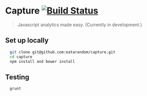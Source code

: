 # Capture [![Build Status](https://travis-ci.org/eatarandom/capture.png?branch=master)](https://travis-ci.org/eatarandom/capture)

> Javascript analytics made easy. (Currently in development.)

## Set up locally

```bash
  git clone git@github.com:eatarandom/capture.git
  cd capture
  npm install and bower install
```

## Testing
```bash
  grunt 
```
